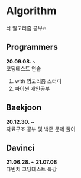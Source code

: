 # Algorithm
솨 알고리즘 공부🔥

## Programmers
**20.09.08. ~ <br>**
코딩테스트 연습
1. with 짱고리즘 스터디
2. 파이썬 개인공부

## Baekjoon
**20.12.30. ~<br>**
자료구조 공부 및 백준 문제 풀이

## Davinci
**21.06.28. ~ 21.07.08 <br>** 
다빈치 코딩테스트 특강
